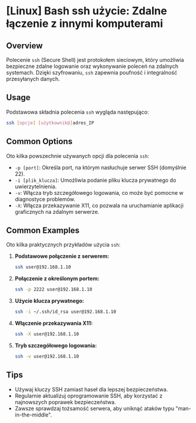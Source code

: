# [Linux] Bash ssh użycie: Zdalne łączenie z innymi komputerami

## Overview
Polecenie `ssh` (Secure Shell) jest protokołem sieciowym, który umożliwia bezpieczne zdalne logowanie oraz wykonywanie poleceń na zdalnych systemach. Dzięki szyfrowaniu, `ssh` zapewnia poufność i integralność przesyłanych danych.

## Usage
Podstawowa składnia polecenia `ssh` wygląda następująco:

```bash
ssh [opcje] [użytkownik@]adres_IP
```

## Common Options
Oto kilka powszechnie używanych opcji dla polecenia `ssh`:

- `-p [port]`: Określa port, na którym nasłuchuje serwer SSH (domyślnie 22).
- `-i [plik_klucza]`: Umożliwia podanie pliku klucza prywatnego do uwierzytelnienia.
- `-v`: Włącza tryb szczegółowego logowania, co może być pomocne w diagnostyce problemów.
- `-X`: Włącza przekazywanie X11, co pozwala na uruchamianie aplikacji graficznych na zdalnym serwerze.

## Common Examples
Oto kilka praktycznych przykładów użycia `ssh`:

1. **Podstawowe połączenie z serwerem:**
   ```bash
   ssh user@192.168.1.10
   ```

2. **Połączenie z określonym portem:**
   ```bash
   ssh -p 2222 user@192.168.1.10
   ```

3. **Użycie klucza prywatnego:**
   ```bash
   ssh -i ~/.ssh/id_rsa user@192.168.1.10
   ```

4. **Włączenie przekazywania X11:**
   ```bash
   ssh -X user@192.168.1.10
   ```

5. **Tryb szczegółowego logowania:**
   ```bash
   ssh -v user@192.168.1.10
   ```

## Tips
- Używaj kluczy SSH zamiast haseł dla lepszej bezpieczeństwa.
- Regularnie aktualizuj oprogramowanie SSH, aby korzystać z najnowszych poprawek bezpieczeństwa.
- Zawsze sprawdzaj tożsamość serwera, aby uniknąć ataków typu "man-in-the-middle".